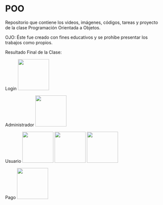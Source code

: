 # POO

Repositorio que contiene los videos, imágenes, códigos, tareas y proyecto de la clase Programación Orientada a Objetos.

OJO: Éste fue creado con fines educativos y se prohibe presentar los trabajos como propios.

Resultado Final de la Clase:

Login
<img src="https://i.imgur.com/sJx6A9R.png" style=" width:100px ; height:100px " />

Administrador
<img src="https://i.imgur.com/1smYVs0.png" style=" width:100px ; height:100px " />

Usuario
<img src="https://i.imgur.com/6YlYHzV.png" style=" width:100px ; height:100px " />
<img src="https://i.imgur.com/yyPpHUg.png" style=" width:100px ; height:100px " />
<img src="https://i.imgur.com/RRZhfxx.png" style=" width:100px ; height:100px " />


Pago
<img src="https://i.imgur.com/LvEQYkP.png" style=" width:100px ; height:100px " />
